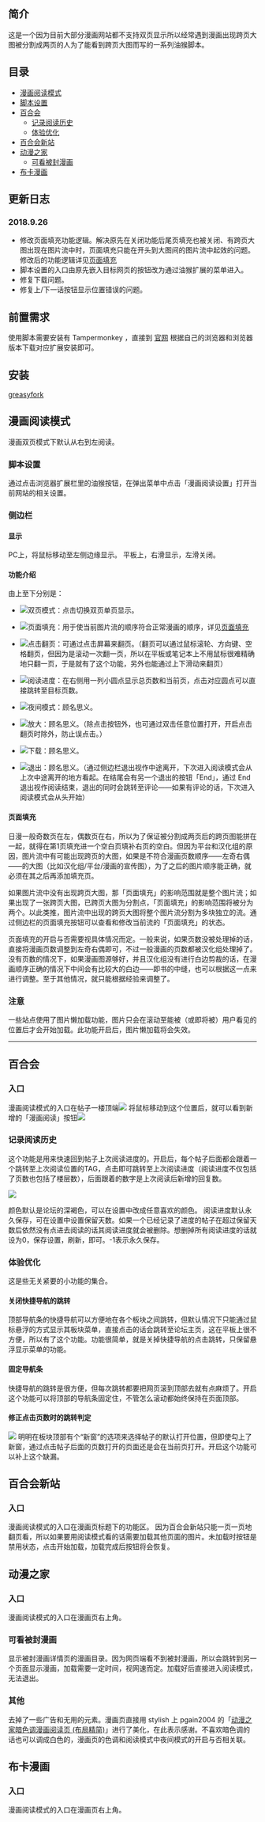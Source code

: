 ## 简介

这是一个因为目前大部分漫画网站都不支持双页显示所以经常遇到漫画出现跨页大图被分割成两页的人为了能看到跨页大图而写的一系列油猴脚本。

## 目录

- [漫画阅读模式](#漫画阅读模式)
- [脚本设置](#脚本设置)
- [百合会](#百合会)
  - [记录阅读历史](#记录阅读历史)
  - [体验优化](#体验优化)
- [百合会新站](#百合会新站)
- [动漫之家](#动漫之家)
  - [可看被封漫画](#可看被封漫画)
- [布卡漫画](#布卡漫画)

## 更新日志
### 2018.9.26
- 修改页面填充功能逻辑。解决原先在关闭功能后尾页填充也被关闭、有跨页大图出现在图片流中时，页面填充只能在开头到大图间的图片流中起效的问题。修改后的功能逻辑详见[页面填充](#页面填充)
- 脚本设置的入口由原先嵌入目标网页的按钮改为通过油猴扩展的菜单进入。
- 修复下载问题。
- 修复上/下一话按钮显示位置错误的问题。

## 前置需求

使用脚本需要安装有 Tampermonkey ，直接到 [官网](http://tampermonkey.net/index.php) 根据自己的浏览器和浏览器版本下载对应扩展安装即可。

## 安装

[greasyfork](https://greasyfork.org/zh-CN/scripts?set=324713)

## 漫画阅读模式

漫画双页模式下默认从右到左阅读。

### 脚本设置

通过点击浏览器扩展栏里的油猴按钮，在弹出菜单中点击「漫画阅读设置」打开当前网站的相关设置。

### 侧边栏

#### 显示

PC上，将鼠标移动至左侧边缘显示。
平板上，右滑显示，左滑关闭。

#### 功能介绍

由上至下分别是：
- ![](http://wx2.sinaimg.cn/large/6d4090c8gy1fu851h097zj200o00o04h.jpg)双页模式：点击切换双页单页显示。
- ![](http://wx3.sinaimg.cn/large/6d4090c8gy1fu853ttim9j200o00o03p.jpg)页面填充：用于使当前图片流的顺序符合正常漫画的顺序，详见[页面填充](#页面填充)
- ![](http://ws3.sinaimg.cn/large/6d4090c8gy1fu858xbdvyj200o00o06y.jpg)点击翻页：可通过点击屏幕来翻页。（翻页可以通过鼠标滚轮、方向键、空格翻页，但因为是滚动一次翻一页，所以在平板或笔记本上不用鼠标很难精确地只翻一页，于是就有了这个功能，另外也能通过上下滑动来翻页）
- ![](http://wx4.sinaimg.cn/large/6d4090c8gy1fu85e8gcg0j200o00o04a.jpg)阅读进度：在右侧用一列小圆点显示总页数和当前页，点击对应圆点可以直接跳转至目标页数。
- ![](http://wx4.sinaimg.cn/large/6d4090c8gy1fu85gvp8fvj200o00o070.jpg)夜间模式：顾名思义。

- ![](http://ws3.sinaimg.cn/large/6d4090c8gy1fu85itqh26j200o00o06x.jpg)放大：顾名思义。（除点击按钮外，也可通过双击任意位置打开，开启点击翻页时除外，防止误点击。）
- ![](http://wx1.sinaimg.cn/large/6d4090c8gy1fu85l7bbw0j200o00o06j.jpg)下载：顾名思义。
- ![](http://ws3.sinaimg.cn/large/6d4090c8gy1fu85mb5676j200o00o04k.jpg)退出：顾名思义。（通过侧边栏退出视作中途离开，下次进入阅读模式会从上次中途离开的地方看起。在结尾会有另一个退出的按钮「End」，通过 End 退出视作阅读结束，退出的同时会跳转至评论——如果有评论的话，下次进入阅读模式会从头开始）

#### 页面填充

日漫一般奇数页在左，偶数页在右，所以为了保证被分割成两页后的跨页图能拼在一起，就得在第1页填充进一个空白页填补右页的空白。但因为平台和汉化组的原因，图片流中有可能出现跨页的大图，如果是不符合漫画页数顺序——左奇右偶——的大图（比如汉化组/平台/漫画的宣传图），为了之后的图片顺序能正确，就必须在其之后再添加填充页。

如果图片流中没有出现跨页大图，那「页面填充」的影响范围就是整个图片流；如果出现了一张跨页大图，已跨页大图为分割点，「页面填充」的影响范围将被分为两个。以此类推，图片流中出现的跨页大图将整个图片流分割为多块独立的流。通过侧边栏的页面填充按钮可以查看和修改当前流的「页面填充」的状态。

页面填充的开启与否需要视具体情况而定。一般来说，如果页数没被处理掉的话，直接将漫画页数调整到左奇右偶即可，不过一般漫画的页数都被汉化组处理掉了。没有页数的情况下，如果漫画图源够好，并且汉化组没有进行白边剪裁的话，在漫画顺序正确的情况下中间会有比较大的白边——即书的中缝，也可以根据这一点来进行调整。至于其他情况，就只能根据经验来调整了。

### 注意

一些站点使用了图片懒加载功能，图片只会在滚动至能被（或即将被）用户看见的位置后才会开始加载。此功能开启后，图片懒加载将会失效。

---

## 百合会

### 入口

漫画阅读模式的入口在帖子一楼顶端![](http://wx3.sinaimg.cn/large/6d4090c8gy1frkne5skvqj20my02gmx4.jpg)
将鼠标移动到这个位置后，就可以看到新增的「漫画阅读」按钮![](http://wx3.sinaimg.cn/large/6d4090c8gy1frknejh46wj20my02ajrd.jpg)

### 记录阅读历史

这个功能是用来快速回到帖子上次阅读进度的。开启后，每个帖子后面都会跟着一个跳转至上次阅读位置的TAG，点击即可跳转至上次阅读进度（阅读进度不仅包括了页数也包括了楼层数），后面跟着的数字是上次阅读后新增的回复数。

![](http://wx3.sinaimg.cn/large/6d4090c8gy1frkpi4a2ikj207u00yq2q.jpg)

颜色默认是论坛的深褐色，可以在设置中改成任意喜欢的颜色。
阅读进度默认永久保存，可在设置中设置保留天数。如果一个已经记录了进度的帖子在超过保留天数后依然没有点进去阅读的话其阅读进度就会被删除。想删掉所有阅读进度的话就设为0，保存设置，刷新，即可。-1表示永久保存。

### 体验优化

这是些无关紧要的小功能的集合。

#### 关闭快捷导航的跳转

顶部导航条的快捷导航可以方便地在各个板块之间跳转，但默认情况下只能通过鼠标悬浮的方式显示其板块菜单，直接点击的话会跳转至论坛主页，这在平板上很不方便，所以有了这个功能。功能很简单，就是关掉快捷导航的点击跳转，只保留悬浮显示菜单的功能。

#### 固定导航条

快捷导航的跳转是很方便，但每次跳转都要把网页滚到顶部去就有点麻烦了。开启这个功能可以将顶部的导航条固定住，不管怎么滚动都始终保持在页面顶部。

#### 修正点击页数时的跳转判定

![](http://wx3.sinaimg.cn/large/6d4090c8gy1frkqbxkztij20vb01c0sn.jpg)
明明在板块顶部有个“新窗”的选项来选择帖子的默认打开位置，但即使勾上了新窗，通过点击帖子后面的页数打开的页面还是会在当前页打开。开启这个功能可以补上这个缺漏。

## 百合会新站

### 入口

漫画阅读模式的入口在漫画页标题下的功能区。
因为百合会新站只能一页一页地翻页看，所以如果要用阅读模式看的话需要加载其他页面的图片。未加载时按钮是禁用状态，点击开始加载，加载完成后按钮将会恢复。

## 动漫之家

### 入口

漫画阅读模式的入口在漫画页右上角。

### 可看被封漫画

显示被封漫画详情页的漫画目录。因为网页端看不到被封漫画，所以会跳转到另一个页面显示漫画，加载需要一定时间，视网速而定。加载好后直接进入阅读模式，无法退出。

### 其他

去掉了一些广告和无用的元素。漫画页直接用 stylish 上 pgain2004 的「[动漫之家暗色调漫画阅读页 (布局精简)](https://userstyles.org/styles/119945/theme)」进行了美化，在此表示感谢。不喜欢暗色调的话也可以调成白色的，漫画页的色调和阅读模式中夜间模式的开启与否相关联。

## 布卡漫画

### 入口

漫画阅读模式的入口在漫画页右上角。

